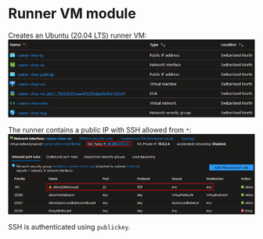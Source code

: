 # Runner VM module

Creates an Ubuntu (20.04 LTS) runner VM:  
![](https://github.com/ThisIsntTheWay/terraform_azure/raw/main/images/runnerVmAzureOverview.png)

The runner contains a public IP with SSH allowed from `*`:  
![](https://raw.githubusercontent.com/ThisIsntTheWay/terraform_azure/main/images/runnerVmAzureNic.png)

SSH is authenticated using `publickey`.
